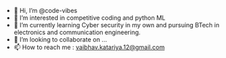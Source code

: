 - 👋 Hi, I’m @code-vibes
- 👀 I’m interested in competitive coding and python ML
- 🌱 I’m currently learning Cyber security in my own and pursuing BTech in electronics and communication engineering.
- 💞️ I’m looking to collaborate on ...
- 📫 How to reach me : vaibhav.katariya.12@gmail.com

<!---
code-vibes/code-vibes is a ✨ special ✨ repository because its `README.md` (this file) appears on your GitHub profile.
You can click the Preview link to take a look at your changes.
--->
